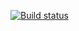 [![Build status](https://ci.appveyor.com/api/projects/status/savcp44iovt2y42s?svg=true)](https://ci.appveyor.com/project/MarinaOliynyk/aqa-postmanecho)